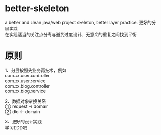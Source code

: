 # better-skeleton
a better and clean java/web project skeleton, better layer practice. 更好的分层实践 <br/>
在实现适当的关注点分离与避免过度设计、无意义的重复之间找到平衡
# 原则
1、分层按照先业务再技术，例如  <br/>
com.xx.user.controller <br/>
com.xx.user.service <br/>
com.xx.blog.controller <br/>
com.xx.blog.service

2、数据对象转换关系 <br/>
① request → domain <br/>
② dto ← domain  <br/>

3、更好的设计实践 <br/>
学习DDD吧
